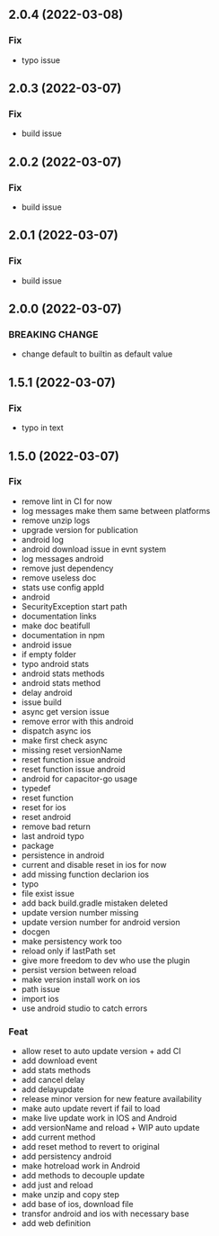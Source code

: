 ## 2.0.4 (2022-03-08)

### Fix

- typo issue

## 2.0.3 (2022-03-07)

### Fix

- build issue

## 2.0.2 (2022-03-07)

### Fix

- build issue

## 2.0.1 (2022-03-07)

### Fix

- build issue

## 2.0.0 (2022-03-07)

### BREAKING CHANGE

- change default to builtin as default value

## 1.5.1 (2022-03-07)

### Fix

- typo in text

## 1.5.0 (2022-03-07)

### Fix

- remove lint in CI for now
- log messages make them same between platforms
- remove unzip logs
- upgrade version for publication
- android log
- android download issue in evnt system
- log messages android
- remove just dependency
- remove useless doc
- stats use config appId
- android
- SecurityException start path
- documentation links
- make doc beatifull
- documentation in npm
- android issue
- if empty folder
- typo android stats
- android stats methods
- android stats method
- delay android
- issue build
- async get version issue
- remove error with this android
- dispatch async ios
- make first check async
- missing reset versionName
- reset function issue android
- reset function issue android
- android for capacitor-go usage
- typedef
- reset function
- reset for ios
- reset android
- remove bad return
- last android typo
- package
- persistence in android
- current and disable reset in ios for now
- add missing function declarion ios
- typo
- file exist issue
- add back build.gradle mistaken deleted
- update version number missing
- update version number for android version
- docgen
- make persistency work too
- reload only if lastPath set
- give more freedom to dev who use the plugin
- persist version between reload
- make version install work on ios
- path issue
- import ios
- use android studio to catch errors

### Feat

- allow reset to auto update version + add CI
- add download event
- add stats methods
- add cancel delay
- add delayupdate
- release minor version for new feature availability
- make auto update revert if fail to load
- make live update work in IOS and Android
- add versionName and reload + WIP auto update
- add current method
- add reset method to revert to original
- add persistency android
- make hotreload work in Android
- add methods to decouple update
- add just and reload
- make unzip and copy step
- add base of ios, download file
- transfor android and ios with necessary base
- add web definition
